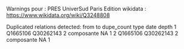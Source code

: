 Warnings pour : PRES UniverSud Paris
Edition wikidata : https://www.wikidata.org/wiki/Q3248808 

Duplicated relations detected:
      from        to dupe_count       type date depth
1 Q1665106 Q30262143          2 composante   NA     1
2 Q1665106 Q30262143          2 composante   NA     1 


